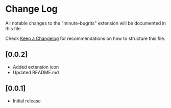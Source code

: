 # Change Log

All notable changes to the "minute-bugrits" extension will be documented in this file.

Check [Keep a Changelog](http://keepachangelog.com/) for recommendations on how to structure this file.

## [0.0.2]

- Added extension icon
- Updated README.md
  
## [0.0.1]

- Initial release



